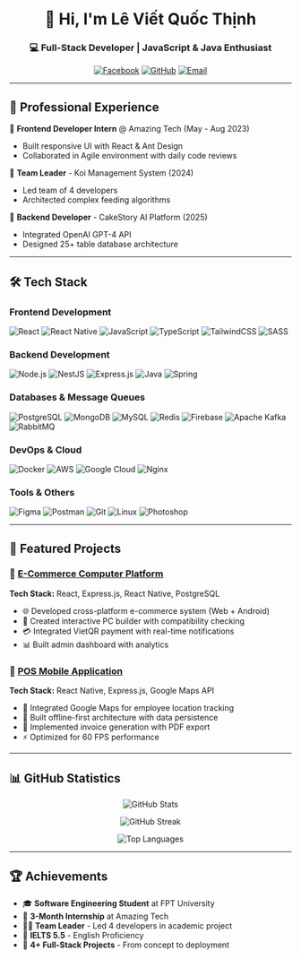 <div align="center">
  
# 👋 Hi, I'm Lê Viết Quốc Thịnh

### 💻 Full-Stack Developer | JavaScript & Java Enthusiast

[![Facebook](https://img.shields.io/badge/Facebook-%231877F2.svg?style=for-the-badge&logo=Facebook&logoColor=white)](https://www.facebook.com/levietquocthinh/)
[![GitHub](https://img.shields.io/badge/GitHub-%23121011.svg?style=for-the-badge&logo=github&logoColor=white)](https://github.com/LVQT-ss)
[![Email](https://img.shields.io/badge/Email-D14836?style=for-the-badge&logo=gmail&logoColor=white)](mailto:levietquocthinh@gmail.com)

</div>

---


## 💼 Professional Experience

🔹 **Frontend Developer Intern** @ Amazing Tech (May - Aug 2023)
- Built responsive UI with React & Ant Design
- Collaborated in Agile environment with daily code reviews

🔹 **Team Leader** - Koi Management System (2024)
- Led team of 4 developers
- Architected complex feeding algorithms

🔹 **Backend Developer** - CakeStory AI Platform (2025)
- Integrated OpenAI GPT-4 API
- Designed 25+ table database architecture

---

## 🛠️ Tech Stack

### Frontend Development
![React](https://img.shields.io/badge/React-%2320232a.svg?style=for-the-badge&logo=react&logoColor=%2361DAFB)
![React Native](https://img.shields.io/badge/React_Native-%2320232a.svg?style=for-the-badge&logo=react&logoColor=%2361DAFB)
![JavaScript](https://img.shields.io/badge/JavaScript-%23323330.svg?style=for-the-badge&logo=javascript&logoColor=%23F7DF1E)
![TypeScript](https://img.shields.io/badge/TypeScript-%23007ACC.svg?style=for-the-badge&logo=typescript&logoColor=white)
![TailwindCSS](https://img.shields.io/badge/Tailwind-%2338B2AC.svg?style=for-the-badge&logo=tailwind-css&logoColor=white)
![SASS](https://img.shields.io/badge/SASS-hotpink.svg?style=for-the-badge&logo=SASS&logoColor=white)

### Backend Development
![Node.js](https://img.shields.io/badge/Node.js-6DA55F?style=for-the-badge&logo=node.js&logoColor=white)
![NestJS](https://img.shields.io/badge/NestJS-%23E0234E.svg?style=for-the-badge&logo=nestjs&logoColor=white)
![Express.js](https://img.shields.io/badge/Express.js-%23404d59.svg?style=for-the-badge&logo=express&logoColor=%2361DAFB)
![Java](https://img.shields.io/badge/Java-%23ED8B00.svg?style=for-the-badge&logo=openjdk&logoColor=white)
![Spring](https://img.shields.io/badge/Spring-%236DB33F.svg?style=for-the-badge&logo=spring&logoColor=white)

### Databases & Message Queues
![PostgreSQL](https://img.shields.io/badge/PostgreSQL-%23316192.svg?style=for-the-badge&logo=postgresql&logoColor=white)
![MongoDB](https://img.shields.io/badge/MongoDB-%234ea94b.svg?style=for-the-badge&logo=mongodb&logoColor=white)
![MySQL](https://img.shields.io/badge/MySQL-%2300f.svg?style=for-the-badge&logo=mysql&logoColor=white)
![Redis](https://img.shields.io/badge/Redis-%23DD0031.svg?style=for-the-badge&logo=redis&logoColor=white)
![Firebase](https://img.shields.io/badge/Firebase-%23039BE5.svg?style=for-the-badge&logo=firebase)
![Apache Kafka](https://img.shields.io/badge/Apache%20Kafka-000?style=for-the-badge&logo=apachekafka)
![RabbitMQ](https://img.shields.io/badge/RabbitMQ-FF6600?style=for-the-badge&logo=rabbitmq&logoColor=white)

### DevOps & Cloud
![Docker](https://img.shields.io/badge/Docker-%230db7ed.svg?style=for-the-badge&logo=docker&logoColor=white)
![AWS](https://img.shields.io/badge/AWS-%23FF9900.svg?style=for-the-badge&logo=amazon-aws&logoColor=white)
![Google Cloud](https://img.shields.io/badge/GoogleCloud-%234285F4.svg?style=for-the-badge&logo=google-cloud&logoColor=white)
![Nginx](https://img.shields.io/badge/Nginx-%23009639.svg?style=for-the-badge&logo=nginx&logoColor=white)

### Tools & Others
![Figma](https://img.shields.io/badge/Figma-%23F24E1E.svg?style=for-the-badge&logo=figma&logoColor=white)
![Postman](https://img.shields.io/badge/Postman-FF6C37?style=for-the-badge&logo=postman&logoColor=white)
![Git](https://img.shields.io/badge/Git-%23F05033.svg?style=for-the-badge&logo=git&logoColor=white)
![Linux](https://img.shields.io/badge/Linux-FCC624?style=for-the-badge&logo=linux&logoColor=black)
![Photoshop](https://img.shields.io/badge/Photoshop-%2331A8FF.svg?style=for-the-badge&logo=adobe%20photoshop&logoColor=white)

---

## 🎯 Featured Projects

### 🛒 [E-Commerce Computer Platform](https://github.com/LVQT-ss/SHOPC.git)
**Tech Stack:** React, Express.js, React Native, PostgreSQL

- 🌐 Developed cross-platform e-commerce system (Web + Android)
- 🔧 Created interactive PC builder with compatibility checking
- 💳 Integrated VietQR payment with real-time notifications
- 📊 Built admin dashboard with analytics


### 📱 [POS Mobile Application](https://github.com/LVQT-ss/RN-assigment.git)
**Tech Stack:** React Native, Express.js, Google Maps API

- 📍 Integrated Google Maps for employee location tracking
- 📲 Built offline-first architecture with data persistence
- 🧾 Implemented invoice generation with PDF export
- ⚡ Optimized for 60 FPS performance

---

## 📊 GitHub Statistics

<div align="center">
  
![GitHub Stats](https://github-readme-stats.vercel.app/api?username=LVQT-ss&show_icons=true&theme=radical&hide_border=true&bg_color=0D1117&title_color=F85D7F&icon_color=F8D866)

![GitHub Streak](https://github-readme-streak-stats.herokuapp.com/?user=LVQT-ss&theme=radical&hide_border=true&background=0D1117&stroke=F85D7F&ring=F8D866&fire=F85D7F&currStreakLabel=F85D7F)

![Top Languages](https://github-readme-stats.vercel.app/api/top-langs/?username=LVQT-ss&layout=compact&theme=radical&hide_border=true&bg_color=0D1117&title_color=F85D7F&text_color=FFF)

</div>

---

## 🏆 Achievements

- 🎓 **Software Engineering Student** at FPT University
- 💼 **3-Month Internship** at Amazing Tech
- 👨‍💼 **Team Leader** - Led 4 developers in academic project
- 🏅 **IELTS 5.5** - English Proficiency
- 🚀 **4+ Full-Stack Projects** - From concept to deployment




